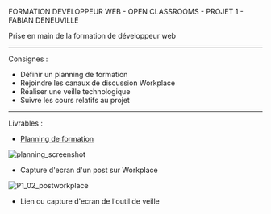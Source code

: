 FORMATION DEVELOPPEUR WEB - OPEN CLASSROOMS - PROJET 1 - FABIAN DENEUVILLE

Prise en main de la formation de développeur web

----

Consignes :
- Définir un planning de formation
- Rejoindre les canaux de discussion Workplace
- Réaliser une veille technologique
- Suivre les cours relatifs au projet

----

Livrables :
- <a href="https://calendar.google.com/calendar/embed?src=griu8u3uhtmlo7p1eb2furpgv4%40group.calendar.google.com&ctz=Europe%2FParis" target="_blank">Planning de formation</a>

![planning_screenshot](https://user-images.githubusercontent.com/94392055/147943672-6bf940ec-f43c-4b7e-bdea-00920b4e862a.png)

- Capture d'ecran d'un post sur Workplace

![P1_02_postworkplace](https://user-images.githubusercontent.com/94392055/147943177-6b56ddfc-b5d1-4ab5-b40b-bda7f6c6fa78.png)

- Lien ou capture d'ecran de l'outil de veille

